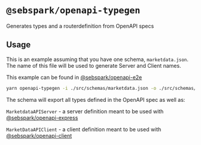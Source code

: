 # `@sebspark/openapi-typegen`

Generates types and a routerdefinition from OpenAPI specs

## Usage

This is an example assuming that you have one schema, `marketdata.json`. The name
of this file will be used to generate Server and Client names.

This example can be found in [@sebspark/openapi-e2e](../packages/openapi-e2e)

```zsh
yarn openapi-typegen -i ./src/schemas/marketdata.json -o ./src/schemas/
```

The schema will export all types defined in the OpenAPI spec as well as:

`MarketdataAPIServer` - a server definition meant to be used with [@sebspark/openapi-express](./packages/openapi-express)

`MarketDataAPIClient` - a client definition meant to be used with [@sebspark/openapi-client](./packages/openapi-client)
